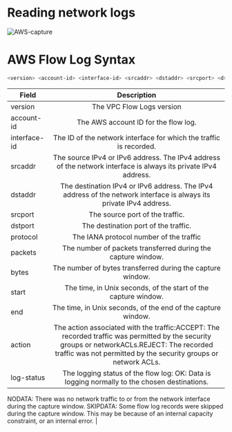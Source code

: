 # Reading network logs

![AWS-capture](https://media.amazonwebservices.com/blog/2015/flow_see_a_stream_2.png)

# AWS Flow Log Syntax 
```bash
<version> <account-id> <interface-id> <srcaddr> <dstaddr> <srcport> <dstport> <protocol> <packets> <bytes> <start> <end> <action> <log-status>
```

| Field         | Description   |
| ------------- |:-------------:| 
| version       | The VPC Flow Logs version |
| account-id    | The AWS account ID for the flow log.      |
| interface-id  | The ID of the network interface for which the traffic is recorded.    |
| srcaddr       | The source IPv4 or IPv6 address. The IPv4 address of the network interface is always its private IPv4 address. |
| dstaddr       | The destination IPv4 or IPv6 address. The IPv4 address of the network interface is always its private IPv4 address.|     
| srcport       | The source port of the traffic.      |
| dstport       |The destination port of the traffic. |
| protocol      | The IANA protocol number of the traffic      |
| packets       | The number of packets transferred during the capture window.      |
| bytes         | The number of bytes transferred during the capture window.      |
| start         | The time, in Unix seconds, of the start of the capture window.      |
| end           | The time, in Unix seconds, of the end of the capture window. |
| action        | The action associated with the traffic:ACCEPT: The recorded traffic was permitted by the security groups or networkACLs.REJECT: The recorded traffic was not permitted by the security groups or network ACLs.    |
| log-status    | The logging status of the flow log: OK: Data is logging normally to the chosen destinations.
NODATA: There was no network traffic to or from the network interface during the capture window.
SKIPDATA: Some flow log records were skipped during the capture window. This may be because of an internal capacity constraint, or an internal error.      |
